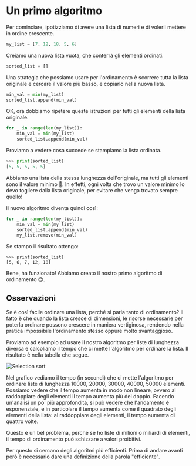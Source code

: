 # Un primo algoritmo

Per cominciare, ipotizziamo di avere una lista di numeri e di volerli mettere in ordine crescente.

```py
my_list = [7, 12, 18, 5, 6]
```

Creiamo una nuova lista vuota, che conterrà gli elementi ordinati.

```py
sorted_list = []
```

Una strategia che possiamo usare per l'ordinamento è scorrere tutta la lista originale e cercare il valore più basso, e copiarlo nella nuova lista.

```py
min_val = min(my_list)
sorted_list.append(min_val)
```

OK, ora dobbiamo ripetere queste istruzioni per tutti gli elementi della lista originale.

```py
for _ in range(len(my_list)):
    min_val = min(my_list)
    sorted_list.append(min_val)
```

Proviamo a vedere cosa succede se stampiamo la lista ordinata.

```py
>>> print(sorted_list)
[5, 5, 5, 5, 5]
```

Abbiamo una lista della stessa lunghezza dell'originale, ma tutti gli elementi sono il valore minimo 🤔. In effetti, ogni volta che trovo un valore minimo lo devo togliere dalla lista originale, per evitare che venga trovato sempre quello! 

Il nuovo algoritmo diventa quindi così:

```py
for _ in range(len(my_list)):
    min_val = min(my_list)
    sorted_list.append(min_val)
    my_list.remove(min_val)
```

Se stampo il risultato ottengo:
```
>>> print(sorted_list)
[5, 6, 7, 12, 18]
```

Bene, ha funzionato! Abbiamo creato il nostro primo algoritmo di ordinamento 😊.

## Osservazioni
Se è così facile ordinare una lista, perché si parla tanto di ordinamento? Il fatto è che quando la lista cresce di dimensioni, le risorse necessarie per poterla ordinare possono crescere in maniera vertiginosa, rendendo nella pratica impossibile l'ordinamento stesso oppure molto svantaggioso.

Proviamo ad esempio ad usare il nostro algoritmo per liste di lunghezza diversa e calcoliamo il tempo che ci mette l'algoritmo per ordinare la lista. Il risultato è nella tabella che segue.

<p class="centered">
<img class="w80p" src="assets/selection-sort.png" alt="Selection sort" title="Selection sort">
</p>

Nel grafico vediamo il tempo (in secondi) che ci mette l'algoritmo per ordinare liste di lunghezza 10000, 20000, 30000, 40000, 50000 elementi. Possiamo vedere che il tempo aumenta in modo non lineare, ovvero al raddoppiare degli elementi il tempo aumenta più del doppio. Facendo un'analisi un po' più approfondita, si può vedere che l'andamento è esponenziale, e in particolare il tempo aumenta come il quadrato degli elementi della lista: al raddoppiare degli elementi, il tempo aumenta di quattro volte.

Questo è un bel problema, perché se ho liste di milioni o miliardi di elementi, il tempo di ordinamento può schizzare a valori proibitivi. 

Per questo si cercano degli algoritmi più efficienti. Prima di andare avanti però è necessario dare una definizione della parola "efficiente".



